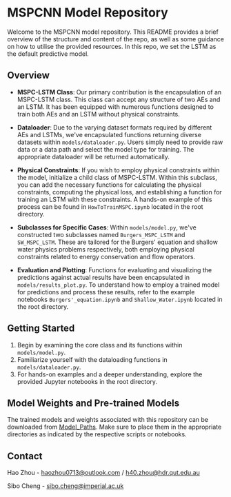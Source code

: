 # MSPCNN Model Repository

Welcome to the MSPCNN model repository. This README provides a brief overview of the structure and content of the repo, as well as some guidance on how to utilise the provided resources. In this repo, we set the LSTM as the default predictive model.

## Overview

- **MSPC-LSTM Class**: Our primary contribution is the encapsulation of an MSPC-LSTM class. This class can accept any structure of two AEs and an LSTM. It has been equipped with numerous functions designed to train both AEs and an LSTM without physical constraints.

- **Dataloader**: Due to the varying dataset formats required by different AEs and LSTMs, we've encapsulated functions returning diverse datasets within `models/dataloader.py`. Users simply need to provide raw data or a data path and select the model type for training. The appropriate dataloader will be returned automatically.

- **Physical Constraints**: If you wish to employ physical constraints within the model, initialize a child class of MSPC-LSTM. Within this subclass, you can add the necessary functions for calculating the physical constraints, computing the physical loss, and establishing a function for training an LSTM with these constraints. A hands-on example of this process can be found in `HowToTrainMSPC.ipynb` located in the root directory.

- **Subclasses for Specific Cases**: Within `models/model.py`, we've constructed two subclasses named `Burgers_MSPC_LSTM` and `SW_MSPC_LSTM`. These are tailored for the Burgers' equation and shallow water physics problems respectively, both employing physical constraints related to energy conservation and flow operators.

- **Evaluation and Plotting**: Functions for evaluating and visualizing the predictions against actual results have been encapsulated in `models/results_plot.py`. To understand how to employ a trained model for predictions and process these results, refer to the example notebooks `Burgers'_equation.ipynb` and `Shallow_Water.ipynb` located in the root directory.

## Getting Started

1. Begin by examining the core class and its functions within `models/model.py`.
2. Familiarize yourself with the dataloading functions in `models/dataloader.py`.
3. For hands-on examples and a deeper understanding, explore the provided Jupyter notebooks in the root directory.

## Model Weights and Pre-trained Models

The trained models and weights associated with this repository can be downloaded from [Model_Paths](https://1drv.ms/f/s!AsXCfra7D_MSzTbZvR8mIWTlK9Kt?e=bLgXgF). Make sure to place them in the appropriate directories as indicated by the respective scripts or notebooks.

## Contact

Hao Zhou - haozhou0713@outlook.com / h40.zhou@hdr.qut.edu.au

Sibo Cheng - sibo.cheng@imperial.ac.uk
